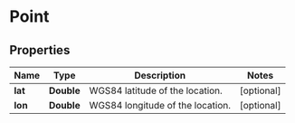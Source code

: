 
# Point

## Properties
Name | Type | Description | Notes
------------ | ------------- | ------------- | -------------
**lat** | **Double** | WGS84 latitude of the location. |  [optional]
**lon** | **Double** | WGS84 longitude of the location. |  [optional]



